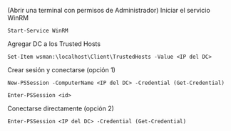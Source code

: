 (Abrir una terminal con permisos de Administrador)
Iniciar el servicio WinRM
```
Start-Service WinRM
```

Agregar DC a los Trusted Hosts
```
Set-Item wsman:\localhost\Client\TrustedHosts -Value <IP del DC>
```

Crear sesión y conectarse (opción 1)
```
New-PSSession -ComputerName <IP del DC> -Credential (Get-Credential)
```

```
Enter-PSSession <id>
```

Conectarse directamente (opción 2)
```
Enter-PSSession <IP del DC> -Credential (Get-Credential)
```


